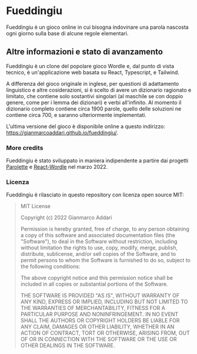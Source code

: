 # Fueddingiu

Fueddingiu è un gioco online in cui bisogna indovinare una parola nascosta ogni giorno sulla base di alcune regole elementari.

## Altre informazioni e stato di avanzamento

Fueddingiu è un clone del popolare gioco Wordle e, dal punto di vista tecnico, è un'applicazione web basata su React, Typescript, e Tailwind.

A differenza del gioco originale in inglese, per questioni di adattamento linguistico e altre cosiderazioni, si è scelto di avere un dizionario ragionato e limitato, che contiene solo sostantivi singolari (al maschile se con doppio genere, come per i lemma dei dizionari) e verbi all'infinito. Al momento il dizionario completo contiene circa 1900 parole, quello delle soluzioni ne contiene circa 700, e saranno ulteriormente implementati.

L'ultima versione del gioco è disponibile online a questo indirizzo:
https://gianmarcoaddari.github.io/fueddingiu/.

### More credits

Fueddingiu è stato sviluppato in maniera indipendente a partire dai progetti [Parolette](https://github.com/xho/parolette) e [React-Wordle](https://github.com/cwackerfuss/react-wordle) nel marzo 2022.

### Licenza

Fueddingiu è rilasciato in questo repository con licenza open source MIT:

> MIT License
>
> Copyright (c) 2022 Gianmarco Addari
>
> Permission is hereby granted, free of charge, to any person obtaining a copy
of this software and associated documentation files (the "Software"), to deal
in the Software without restriction, including without limitation the rights
to use, copy, modify, merge, publish, distribute, sublicense, and/or sell
copies of the Software, and to permit persons to whom the Software is
furnished to do so, subject to the following conditions:
>
>The above copyright notice and this permission notice shall be included in all
copies or substantial portions of the Software.
>
>THE SOFTWARE IS PROVIDED "AS IS", WITHOUT WARRANTY OF ANY KIND, EXPRESS OR
IMPLIED, INCLUDING BUT NOT LIMITED TO THE WARRANTIES OF MERCHANTABILITY,
FITNESS FOR A PARTICULAR PURPOSE AND NONINFRINGEMENT. IN NO EVENT SHALL THE
AUTHORS OR COPYRIGHT HOLDERS BE LIABLE FOR ANY CLAIM, DAMAGES OR OTHER
LIABILITY, WHETHER IN AN ACTION OF CONTRACT, TORT OR OTHERWISE, ARISING FROM,
OUT OF OR IN CONNECTION WITH THE SOFTWARE OR THE USE OR OTHER DEALINGS IN THE
SOFTWARE.
